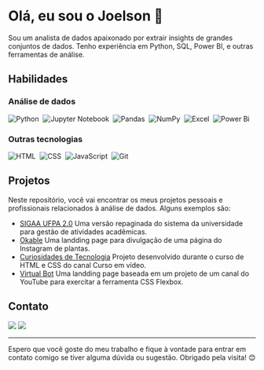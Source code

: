 # Olá, eu sou o Joelson 👋

Sou um analista de dados apaixonado por extrair insights de grandes conjuntos de dados. Tenho experiência em Python, SQL, Power BI, e outras ferramentas de análise.

## Habilidades

### Análise de dados
![Python](https://img.shields.io/badge/Python-14354C?style=for-the-badge&logo=python&logoColor=white)&nbsp;
![Jupyter Notebook](https://img.shields.io/badge/jupyter-%23F37821.svg?style=for-the-badge&logo=jupyter&logoColor=white)&nbsp;
![Pandas](https://img.shields.io/badge/pandas-%23150458.svg?style=for-the-badge&logo=pandas&logoColor=white)&nbsp;
![NumPy](https://img.shields.io/badge/numpy-%23013243.svg?style=for-the-badge&logo=numpy&logoColor=white)&nbsp;
![Excel](https://img.shields.io/badge/Excel-217346?style=for-the-badge&logo=microsoft-excel&logoColor=white)&nbsp;
![Power Bi](https://img.shields.io/badge/power_bi-F2C811?style=for-the-badge&logo=powerbi&logoColor=black)&nbsp;

### Outras tecnologias
![HTML](https://img.shields.io/badge/HTML5-E34F26?style=for-the-badge&logo=html5&logoColor=white)&nbsp;
![CSS](https://img.shields.io/badge/CSS3-1572B6?style=for-the-badge&logo=css3&logoColor=white)&nbsp;
![JavaScript](https://img.shields.io/badge/JavaScript-F7DF1E?style=for-the-badge&logo=javascript&logoColor=black)&nbsp;
![Git](https://img.shields.io/badge/GIT-E44C30?style=for-the-badge&logo=git&logoColor=white)&nbsp;

## Projetos
Neste repositório, você vai encontrar os meus projetos pessoais e profissionais relacionados à análise de dados. Alguns exemplos são:

- [SIGAA UFPA 2.0](https://sigaaufpa2.netlify.app/) Uma versão repaginada do sistema da universidade para gestão de atividades acadêmicas.
- [Okable](https://okable.netlify.app/) Uma landding page para divulgação de uma página do Instagram de plantas.
- [Curiosidades de Tecnologia](https://curiosidadesdetecnologia.netlify.app/) Projeto desenvolvido durante o curso de HTML e CSS do canal Curso em vídeo.
- [Virtual Bot](https://vrbot.netlify.app/) Uma landding page baseada em um projeto de um canal do YouTube para exercitar a ferramenta CSS Flexbox.

## Contato
<div>
  <a href="https://www.linkedin.com/in/joelson91/" target="_blank"><img src="https://img.shields.io/badge/-LinkedIn-%230077B5?style=for-the-badge&logo=linkedin&logoColor=white" target="_blank"></a>
  <a href="mailto:joelsonandradep@outlook.com"><img src="https://img.shields.io/badge/Email-0078D4?style=for-the-badge&logo=microsoft-outlook&logoColor=white" target="_blank"></a>
</div>

---

Espero que você goste do meu trabalho e fique à vontade para entrar em contato comigo se tiver alguma dúvida ou sugestão. Obrigado pela visita! 😊


